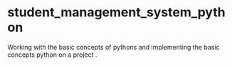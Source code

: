 # student_management_system_python
Working with the basic concepts of pythons and implementing the basic concepts python on a project . 
